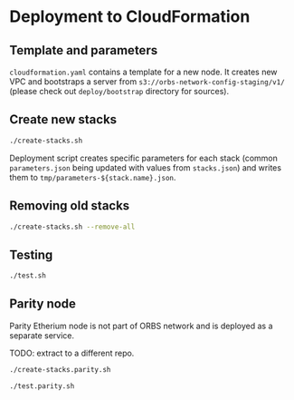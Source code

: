 # Deployment to CloudFormation

## Template and parameters

`cloudformation.yaml` contains a template for a new node. It creates new VPC and bootstraps a server from `s3://orbs-network-config-staging/v1/` (please check out `deploy/bootstrap` directory for sources).

## Create new stacks

```bash
./create-stacks.sh
```

Deployment script creates specific parameters for each stack (common `parameters.json` being updated with values from `stacks.json`) and writes them to `tmp/parameters-${stack.name}.json`.

## Removing old stacks

```bash
./create-stacks.sh --remove-all
```

## Testing

```bash
./test.sh
```

## Parity node

Parity Etherium node is not part of ORBS network and is deployed as a separate service.

TODO: extract to a different repo.

```bash
./create-stacks.parity.sh
```

```bash
./test.parity.sh
```
